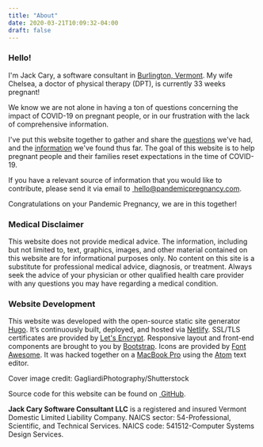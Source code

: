 ```yaml
---
title: "About"
date: 2020-03-21T10:09:32-04:00
draft: false
---
```


### Hello!

<p class="m-3"></p>

I'm Jack Cary, a software consultant in [Burlington, Vermont](https://en.wikipedia.org/wiki/Burlington,_Vermont).  My wife Chelsea, a doctor of physical therapy (DPT), is currently 33 weeks pregnant!

We know we are not alone in having a ton of questions concerning the impact of COVID-19 on pregnant people, or in our frustration with the lack of comprehensive information.

I've put this website together to gather and share the [questions](/) we've had, and the [information](/resources/) we've found thus far.  The goal of this website is to help pregnant people and their families reset expectations in the time of COVID-19.

If you have a relevant source of information that you would like to contribute, please send it via email to <a class="" href="mailto:hello@pandemicpregnancy.com"><i class="fas fa-envelope"></i>&nbsp;hello@pandemicpregnancy.com</a>.

Congratulations on your Pandemic Pregnancy, we are in this together!

<p class="mb-5"></p>

### Medical Disclaimer

<p class="m-3"></p>

This website does not provide medical advice. The information, including but not limited to, text, graphics, images, and other material contained on this website are for informational purposes only. No content on this site is a substitute for professional medical advice, diagnosis, or treatment. Always seek the advice of your physician or other qualified health care provider with any questions you may have regarding a medical condition.

<p class="mb-5"></p>

### Website Development

<p class="m-3"></p>

This website was developed with the open-source static site generator [Hugo](https://gohugo.io/). It’s continuously built, deployed, and hosted via [Netlify](https://www.netlify.com/). SSL/TLS certificates are provided by [Let's Encrypt](https://letsencrypt.org/). Responsive layout and front-end components are brought to you by [Bootstrap](https://getbootstrap.com/). Icons are provided by [Font Awesome](https://fontawesome.com/). It was hacked together on a [MacBook Pro](https://www.apple.com/macbook-pro/) using the [Atom](https://atom.io/) text editor.

Cover image credit: GagliardiPhotography/Shutterstock

Source code for this website can be found on [<i class="fab fa-github"></i>&nbsp;GitHub](https://github.com/jackcary/pandemicpregnancy.com).


**Jack Cary Software Consultant LLC** is a registered and insured Vermont Domestic Limited Liability Company. NAICS sector: 54-Professional, Scientific, and Technical Services. NAICS code: 541512-Computer Systems Design Services.

<p class="mb-5"></p>